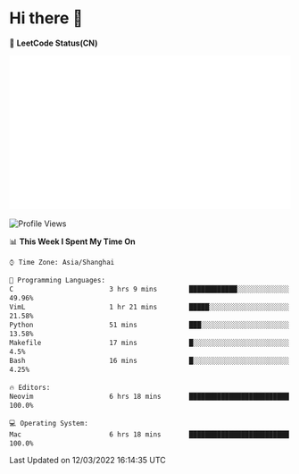 # Hi there 👋

📝 **LeetCode Status(CN)**

![wsmbsbbz's LeetCode status](https://github.com/wsmbsbbz/wsmbsbbz/blob/main/status.svg)

<!--
**wsmbsbbz/wsmbsbbz** is a ✨ _special_ ✨ repository because its `README.md` (this file) appears on your GitHub profile.

Here are some ideas to get you started:

- 🔭 I’m currently working on ...
- 🌱 I’m currently learning ...
- 👯 I’m looking to collaborate on ...
- 🤔 I’m looking for help with ...
- 💬 Ask me about ...
- 📫 How to reach me: ...
- 😄 Pronouns: ...
- ⚡ Fun fact: ...
-->
<!--START_SECTION:waka-->
![Profile Views](http://img.shields.io/badge/Profile%20Views-0-blue)

📊 **This Week I Spent My Time On** 

```text
⌚︎ Time Zone: Asia/Shanghai

💬 Programming Languages: 
C                        3 hrs 9 mins        ████████████░░░░░░░░░░░░░   49.96% 
VimL                     1 hr 21 mins        █████░░░░░░░░░░░░░░░░░░░░   21.58% 
Python                   51 mins             ███░░░░░░░░░░░░░░░░░░░░░░   13.58% 
Makefile                 17 mins             █░░░░░░░░░░░░░░░░░░░░░░░░   4.5% 
Bash                     16 mins             █░░░░░░░░░░░░░░░░░░░░░░░░   4.25%

🔥 Editors: 
Neovim                   6 hrs 18 mins       █████████████████████████   100.0%

💻 Operating System: 
Mac                      6 hrs 18 mins       █████████████████████████   100.0%

```


 Last Updated on 12/03/2022 16:14:35 UTC
<!--END_SECTION:waka-->
